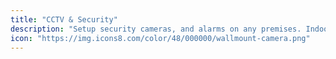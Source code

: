 ```yaml
---
title: "CCTV & Security"
description: "Setup security cameras, and alarms on any premises. Indoors and outdoors."
icon: "https://img.icons8.com/color/48/000000/wallmount-camera.png"
---
```


